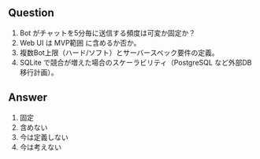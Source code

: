 ## Question
1. Bot がチャットを5分毎に送信する頻度は可変か固定か？
2. Web UI は MVP範囲 に含めるか否か。
3. 複数Bot上限（ハード/ソフト）とサーバースペック要件の定義。
4. SQLite で競合が増えた場合のスケーラビリティ（PostgreSQL など外部DB移行計画）。

## Answer
1. 固定
2. 含めない
3. 今は定義しない
4. 今は考えない